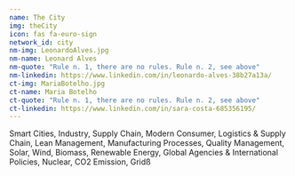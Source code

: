 ```yaml
---
name: The City
img: theCity
icon: fas fa-euro-sign
network_id: city
nm-img: LeonardoAlves.jpg
nm-name: Leonard Alves
nm-quote: "Rule n. 1, there are no rules. Rule n. 2, see above"
nm-linkedin: https://www.linkedin.com/in/leonardo-alves-38b27a13a/
ct-img: MariaBotelho.jpg
ct-name: Maria Botelho
ct-quote: "Rule n. 1, there are no rules. Rule n. 2, see above"
ct-linkedin: https://www.linkedin.com/in/sara-costa-685356195/
---
```


Smart Cities, Industry, Supply Chain, Modern Consumer, Logistics & Supply Chain, Lean Management, Manufacturing Processes, Quality Management, Solar, Wind, Biomass, Renewable Energy, Global Agencies & International Policies, Nuclear, CO2 Emission, Gridß